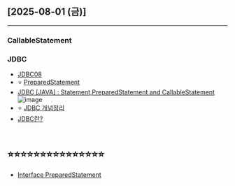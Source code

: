 ## [2025-08-01 (금)]
---
### CallableStatement

### JDBC
- [JDBC08](https://github.com/fullstack-flutter-dev-team/fullstack-flutter-dev/tree/main/JDBCStudy/JDBC08)
- ⭐ [PreparedStatement](https://lipcoder.tistory.com/451)
- [JDBC [JAVA] : Statement,PreparedStatement and CallableStatement](https://www.linkedin.com/pulse/jdbc-java-statementpreparedstatement-youssef-najeh)
![image](https://media.licdn.com/dms/image/v2/C4D12AQHC384iTcMcjg/article-cover_image-shrink_600_2000/article-cover_image-shrink_600_2000/0/1520083735879?e=2147483647&v=beta&t=-unnTU76VA6sFHAGR_Eq1Z2ty71LYA_uLS5byZ3EgYA)
- ⭐ [JDBC 개념정리](https://lipcoder.tistory.com/447)
- [JDBC란?](https://ysc-story.tistory.com/172)


```


```

⭐⭐⭐⭐⭐⭐⭐⭐⭐⭐⭐⭐⭐⭐⭐
-------------------------------------
- [Interface PreparedStatement](https://docs.oracle.com/javase/8/docs/api/java/sql/PreparedStatement.html)